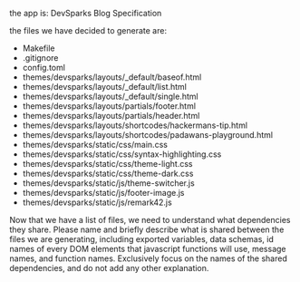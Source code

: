 the app is: DevSparks Blog Specification

the files we have decided to generate are: 
- Makefile
- .gitignore
- config.toml
- themes/devsparks/layouts/_default/baseof.html
- themes/devsparks/layouts/_default/list.html
- themes/devsparks/layouts/_default/single.html
- themes/devsparks/layouts/partials/footer.html
- themes/devsparks/layouts/partials/header.html
- themes/devsparks/layouts/shortcodes/hackermans-tip.html
- themes/devsparks/layouts/shortcodes/padawans-playground.html
- themes/devsparks/static/css/main.css
- themes/devsparks/static/css/syntax-highlighting.css
- themes/devsparks/static/css/theme-light.css
- themes/devsparks/static/css/theme-dark.css
- themes/devsparks/static/js/theme-switcher.js
- themes/devsparks/static/js/footer-image.js
- themes/devsparks/static/js/remark42.js

Now that we have a list of files, we need to understand what dependencies they share.
Please name and briefly describe what is shared between the files we are generating, including exported variables, data schemas, id names of every DOM elements that javascript functions will use, message names, and function names.
Exclusively focus on the names of the shared dependencies, and do not add any other explanation.